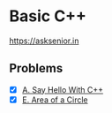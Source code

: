 # Basic C++
https://asksenior.in 

## Problems
- [x] [A. Say Hello With C++](https://codeforces.com/group/MWSDmqGsZm/contest/219158/problem/A)
- [x] [E. Area of a Circle](https://codeforces.com/group/MWSDmqGsZm/contest/219158/problem/E)
